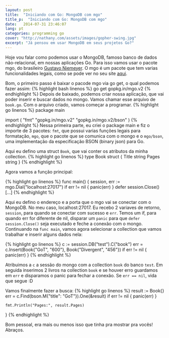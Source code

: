 ```yaml
---
layout: post
title:  "Iniciando com Go: MongoDB com mgo"
title_p:  "Iniciando com Go: MongoDB com mgo"
date:   2014-07-31 23:46:07
lang: pt
categories: programming go
cover: "http://nathany.com/assets/images/gopher-swing.jpg"
excerpt: "Já pensou em usar MongoDB em seus projetos Go?"
---
```



Hoje vou falar como podemos usar o MongoDB, famoso banco de dados não-relacional, em nossas aplicações Go. Para isso vamos usar o pacote mgo, do brasileiro [Gustavo Niemeyer](http://niemeyer.net/). O mgo é um pacote que tem varias funcionalidades legais, como se pode ver no seu site [aqui](http://labix.org/mgo).

Bom, o primeiro passo é baixar o pacode mgo via go get, o qual podemos fazer assim:
{% highlight bash linenos %}
go get gopkg.in/mgo.v2
{% endhighlight %}
Depois de baixado, podemos criar nossa aplicação, que vai poder inserir e buscar dados no mongo. Vamos chamar esse arquivo de ``book.go``. Com o arquivo criado, vamos começar a programar.
{% highlight go linenos %}
package main

import (
	"fmt"
	"gopkg.in/mgo.v2"
	"gopkg.in/mgo.v2/bson"
)
{% endhighlight %}
Nessa primeira parte, eu criei o package main e fiz o importe de 3 pacotes: ``fmt``, que possui varias funções legais para formatação, ``mgo``, que o pacote que se comunica com o mongo e o ``mgo/bson``, uma implementação da especificação BSON (binary json) para Go.

Aqui eu defino uma struct ``Book``, que vai conter os atributos da minha collection.
{% highlight go linenos %}
type Book struct {
	Title string
	Pages string
}
{% endhighlight %}

Agora vamos a função principal:

{% highlight go linenos %}
func main() {
	session, err := mgo.Dial("localhost:27017")
	if err != nil {
		panic(err)
	}
	defer session.Close()
	[...]
{% endhighlight %}

Aqui eu defino o endereço e a porta que o mgo vai se conectar com o MongoDB. No meu caso, localhost:27017. Eu recebo 2 variaves de retorno, ``session``, para quando se conectar com sucesso e ``err``. Temos um if, para quando err for diferente de nil, disparar um ``panic`` para que ``defer session.Close()`` seja executado e feche a conexão com o mongo.
Continuando na ``func main``,  vamos agora selecionar a collection que vamos trabalhar e inserir alguns dados nela:

{% highlight go linenos %}
	c := session.DB("test").C("book")
	err = c.Insert(Book{"GoT", "600"},
		Book{"Divergent", "456"})
	if err != nil {
		panic(err)
	}
{% endhighlight %}

Atribuimos a ``c`` a sessão do mongo com a collection ``book`` do banco ``test``. Em seguida inserimos 2 livros na collection ``book`` e se houver erro guardamos em ``err`` e disparamos o panic para fechar a conexão. Se ``err == nil``, vida que segue :D

Vamos finalmente fazer a busca:
{% highlight go linenos %}
	result := Book{}
	err = c.Find(bson.M{"title": "GoT"}).One(&result)
	if err != nil {
		panic(err)
	}

	fmt.Println("Pages:", result.Pages)
}
{% endhighlight %}

Bom pessoal, era mais ou menos isso que tinha pra mostrar pra vocês!
Abraços.
